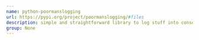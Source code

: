 ```yaml
---
name: python-poormanslogging
url: https://pypi.org/project/poormanslogging/#files
description: simple and straightforward library to log stuff into console. URL : https://pypi.org/project/poormanslogging/#files Groups : None
group: None
---
```

